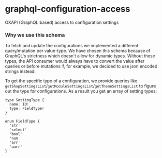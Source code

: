 # graphql-configuration-access
OXAPI (GraphQL based) access to configuration settings


### Why we use this schema
To fetch and update the configurations we implemented a different query/mutation per value-type.
We have chosen this schema because of GraphQL's strictness which doesn't allow for dynamic types. Without these types,
the API consumer would always have to convert the value after queries or before mutations if, for example,
we decided to use json encoded strings instead.

To get the specific type of a configuration, we provide queries like
`getShopSettingsList`/`getModuleSettingsList`/`getThemeSettingsList` to figure out the type for configurations.
As a result you get an array of setting types:

```
type SettingType {
  name: ID!
  type: FieldType!
}

enum FieldType {
  'str'
  'select'
  'bool'
  'num
  'arr'
  'aarr'
}
```
